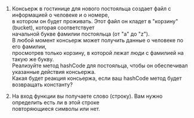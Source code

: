 1. Консьерж в гостинице для нового постояльца создает файл с информацией о человеке и о номере,  
в котором он будет проживать. Этот файл он кладет в "корзину" (bucket), которая соответствует  
начальной букве фамилии постояльца (от "a" до "z").  
В любой момент консьерж может получить данные о человеке по его фамилии,  
просмотрев только корзину, в которой лежат люди с фамилией на такую же букву.  
Реализуйте метод hashCode для постояльца, чтобы он обеспечивал указанные действия консьержа.  
Какая будет реакция консьержа, если ваш hashCode метод будет возвращать константу?

2. На вход функции вы получаете слово (строку). Вам нужно определить есть ли в этой строке  
повторяющиеся символы или нет.